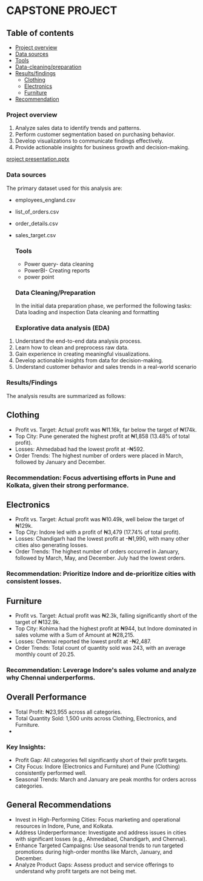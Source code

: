 # CAPSTONE PROJECT

## Table of contents

 - [Project overview](#Project-overview)
 - [Data sources](#Data-sources)
 - [Tools](#Tools)
 - [Data-cleaning/preparation](#Data-cleaning/preparation)
 - [Results/findings](#Result/findings)
   - [Clothing](#Clothing)
   - [Electronics](#Electronics)
   - [Furniture](#Furniture)
-  [Recommendation](#Recommendation)

### Project overview
1.	Analyze sales data to identify trends and patterns.
2.	Perform customer segmentation based on purchasing behavior.
3.	Develop visualizations to communicate findings effectively.
4.	Provide actionable insights for business growth and decision-making.

[project presentation.pptx](https://github.com/user-attachments/files/18410153/project.presentation.pptx)



### Data sources
The primary dataset used for this analysis are:
- employees_england.csv
- list_of_orders.csv
- order_details.csv
- sales_target.csv

  ### Tools
  - Power query- data cleaning
  - PowerBI- Creating reports
  - power point
 
  ### Data Cleaning/Preparation

  In the initial data preparation phase, we performed the following tasks:
  Data loading and inspection
  Data cleaning and formatting

  ### Explorative data analysis (EDA)
  
1.	Understand the end-to-end data analysis process.
2.	Learn how to clean and preprocess raw data.
3.	Gain experience in creating meaningful visualizations.
4.	Develop actionable insights from data for decision-making.
5.	Understand customer behavior and sales trends in a real-world scenario


  ### Results/Findings

The analysis results are summarized as follows:

## Clothing

- Profit vs. Target: Actual profit was ₦11.16k, far below the target of ₦174k.
- Top City: Pune generated the highest profit at ₦1,858 (13.48% of total profit).
- Losses: Ahmedabad had the lowest profit at -₦592.
- Order Trends: The highest number of orders were placed in March, followed by January and December.
### Recommendation: Focus advertising efforts in Pune and Kolkata, given their strong performance.

## Electronics
- Profit vs. Target: Actual profit was ₦10.49k, well below the target of ₦129k.
- Top City: Indore led with a profit of ₦3,479 (17.74% of total profit).
- Losses: Chandigarh had the lowest profit at -₦1,990, with many other cities also generating losses.
- Order Trends: The highest number of orders occurred in January, followed by March, May, and December. July had the lowest orders.
### Recommendation: Prioritize Indore and de-prioritize cities with consistent losses.

## Furniture

- Profit vs. Target: Actual profit was ₦2.3k, falling significantly short of the target of ₦132.9k.
- Top City: Kohima had the highest profit at ₦944, but Indore dominated in sales volume with a Sum of Amount at ₦28,215.
- Losses: Chennai reported the lowest profit at -₦2,487.
- Order Trends: Total count of quantity sold was 243, with an average monthly count of 20.25.
### Recommendation: Leverage Indore's sales volume and analyze why Chennai underperforms.

## Overall Performance
- Total Profit: ₦23,955 across all categories.
- Total Quantity Sold: 1,500 units across Clothing, Electronics, and Furniture.
- 
### Key Insights:

- Profit Gap: All categories fell significantly short of their profit targets.
- City Focus: Indore (Electronics and Furniture) and Pune (Clothing) consistently performed well.
- Seasonal Trends: March and January are peak months for orders across categories.

## General Recommendations

- Invest in High-Performing Cities: Focus marketing and operational resources in Indore, Pune, and Kolkata.
- Address Underperformance: Investigate and address issues in cities with significant losses (e.g., Ahmedabad, Chandigarh, and Chennai).
- Enhance Targeted Campaigns: Use seasonal trends to run targeted promotions during high-order months like March, January, and December.
- Analyze Product Gaps: Assess product and service offerings to understand why profit targets are not being met.
